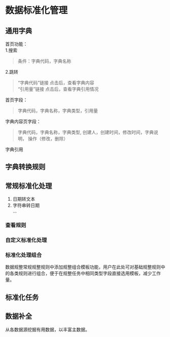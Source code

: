 # 数据标准化管理
## 通用字典
首页功能：  
1.搜索  
>条件：字典代码，字典名称  

2.跳转  
>“字典代码”链接	点击后，查看字典内容  
>“引用量”链接	点击后，查看字典引用情况


首页字段：
>字典代码，字典名称，字典类型，引用量

字典内容页字段：  
>字典代码，字典名称，字典类型, 创建人，创建时间，修改时间，字典说明， 操作（修改，删除）

字典引用

## 字典转换规则

## 常规标准化处理
1. 日期转文本
2. 字符串转日期  
...


### 查看规则
### 自定义标准化处理
### 标准化处理组合
数据规整常规规整规则中添加规整组合模板功能，用户在此处可对基础规整规则中的各类规则进行组合，便于在规整任务中相同类型字段直接选用模板，减少工作量。


## 标准化任务

## 数据补全
从各数据源挖掘有用数据，以丰富主数据。